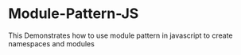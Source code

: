 # Module-Pattern-JS

This Demonstrates how to use module pattern in javascript to create namespaces and modules
